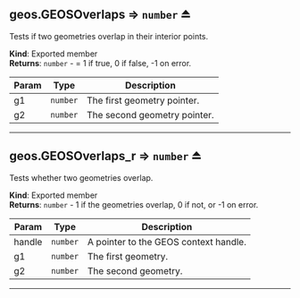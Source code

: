 <a name="exp_module_geos--geos.GEOSOverlaps"></a>

## geos.GEOSOverlaps ⇒ <code>number</code> ⏏
Tests if two geometries overlap in their interior points.

**Kind**: Exported member  
**Returns**: <code>number</code> - = 1 if true, 0 if false, -1 on error.  

| Param | Type | Description |
| --- | --- | --- |
| g1 | <code>number</code> | The first geometry pointer. |
| g2 | <code>number</code> | The second geometry pointer. |


---
<a name="exp_module_geos--geos.GEOSOverlaps_r"></a>

## geos.GEOSOverlaps\_r ⇒ <code>number</code> ⏏
Tests whether two geometries overlap.

**Kind**: Exported member  
**Returns**: <code>number</code> - 1 if the geometries overlap, 0 if not, or -1 on error.  

| Param | Type | Description |
| --- | --- | --- |
| handle | <code>number</code> | A pointer to the GEOS context handle. |
| g1 | <code>number</code> | The first geometry. |
| g2 | <code>number</code> | The second geometry. |


---
